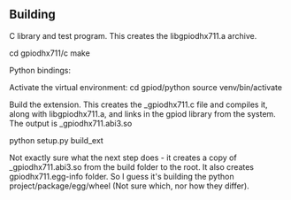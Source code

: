 Building
--------

C library and test program. This creates the libgpiodhx711.a archive.

cd gpiodhx711/c
make

Python bindings:

Activate the virtual environment:
cd gpiod/python
source venv/bin/activate

Build the extension. This creates the _gpiodhx711.c file and compiles it, along with libgpiodhx711.a, and links in the gpiod library from the system. The output is 
_gpiodhx711.abi3.so

python setup.py build_ext

Not exactly sure what the next step does - it creates a copy of _gpiodhx711.abi3.so from the build folder to the root. It also creates gpiodhx711.egg-info folder. So I guess it's building the python project/package/egg/wheel (Not sure which, nor how they differ).






